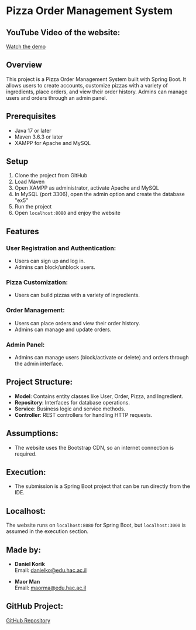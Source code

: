 # Pizza Order Management System

## YouTube Video of the website:
[Watch the demo](https://youtu.be/JDG__LA9xFs)

## Overview
This project is a Pizza Order Management System built with Spring Boot. It allows users to create accounts, customize pizzas with a variety of ingredients, place orders, and view their order history. Admins can manage users and orders through an admin panel.

## Prerequisites
- Java 17 or later
- Maven 3.6.3 or later
- XAMPP for Apache and MySQL

## Setup
1. Clone the project from GitHub
2. Load Maven
3. Open XAMPP as administrator, activate Apache and MySQL
4. In MySQL (port 3306), open the admin option and create the database "ex5"
5. Run the project
6. Open `localhost:8080` and enjoy the website

## Features

### User Registration and Authentication:
- Users can sign up and log in.
- Admins can block/unblock users.

### Pizza Customization:
- Users can build pizzas with a variety of ingredients.

### Order Management:
- Users can place orders and view their order history.
- Admins can manage and update orders.

### Admin Panel:
- Admins can manage users (block/activate or delete) and orders through the admin interface.

## Project Structure:
- **Model**: Contains entity classes like User, Order, Pizza, and Ingredient.
- **Repository**: Interfaces for database operations.
- **Service**: Business logic and service methods.
- **Controller**: REST controllers for handling HTTP requests.

## Assumptions:
- The website uses the Bootstrap CDN, so an internet connection is required.

## Execution:
- The submission is a Spring Boot project that can be run directly from the IDE.

## Localhost:
The website runs on `localhost:8080` for Spring Boot, but `localhost:3000` is assumed in the execution section.

## Made by:
- **Daniel Korik**  
  Email: danielko@edu.hac.ac.il

- **Maor Man**  
  Email: maorma@edu.hac.ac.il

## GitHub Project:
[GitHub Repository](https://github.com/danielkorik/pizza-website-Spring-Boot)
